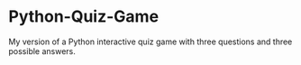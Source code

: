 # Python-Quiz-Game
My version of a Python interactive quiz game with three questions and three possible answers.
